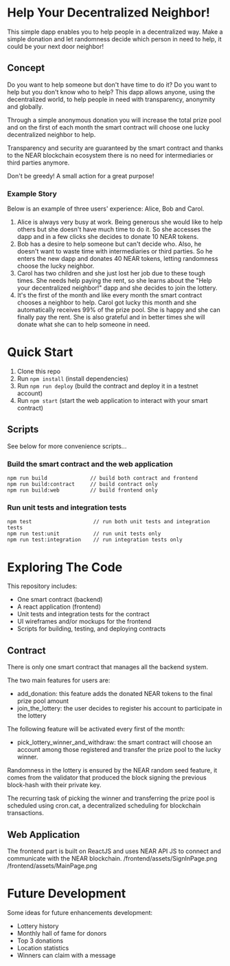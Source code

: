 Help Your Decentralized Neighbor!
==================

This simple dapp enables you to help people in a decentralized way. Make a simple donation and let randomness decide which person in need to help, it could be your next door neighbor!

Concept
-------------------------------------

Do you want to help someone but don't have time to do it? Do you want to help but you don't know who to help?
This dapp allows anyone, using the decentralized world, to help people in need with transparency, anonymity and globally.

Through a simple anonymous donation you will increase the total prize pool and on the first of each month the smart contract will choose one lucky decentralized neighbor to help.

Transparency and security are guaranteed by the smart contract and thanks to the NEAR blockchain ecosystem there is no need for intermediaries or third parties anymore.

Don't be greedy! A small action for a great purpose!

### Example Story

Below is an example of three users' experience: Alice, Bob and Carol.
1. Alice is always very busy at work. Being generous she would like to help others but she doesn't have much time to do it. So she accesses the dapp and in a few clicks she decides to donate 10 NEAR tokens.
2. Bob has a desire to help someone but can't decide who. Also, he doesn't want to waste time with intermediaries or third parties. So he enters the new dapp and donates 40 NEAR tokens, letting randomness choose the lucky neighbor.
3. Carol has two children and she just lost her job due to these tough times. She needs help paying the rent, so she learns about the "Help your decentralized neighbor!" dapp and she decides to join the lottery.
4. It's the first of the month and like every month the smart contract chooses a neighbor to help. Carol got lucky this month and she automatically receives 99% of the prize pool. She is happy and she can finally pay the rent. She is also grateful and in better times she will donate what she can to help someone in need.


Quick Start
===========

1. Clone this repo
2. Run `npm install` (install dependencies)
3. Run `npm run deploy` (build the contract and deploy it in a testnet account)
4. Run `npm start` (start the web application to interact with your smart contract)

Scripts
-------------------------------------

See below for more convenience scripts...

### Build the smart contract and the web application

```
npm run build              // build both contract and frontend
npm run build:contract     // build contract only
npm run build:web          // build frontend only
```

### Run unit tests and integration tests

```
npm test                    // run both unit tests and integration tests
npm run test:unit           // run unit tests only
npm run test:integration    // run integration tests only
```


Exploring The Code
==================

This repository includes:
- One smart contract (backend)
- A react application (frontend)
- Unit tests and integration tests for the contract
- UI wireframes and/or mockups for the frontend
- Scripts for building, testing, and deploying contracts

Contract
-------------------------------------

There is only one smart contract that manages all the backend system.

The two main features for users are:
- add_donation: this feature adds the donated NEAR tokens to the final prize pool amount
- join_the_lottery: the user decides to register his account to participate in the lottery

The following feature will be activated every first of the month:
- pick_lottery_winner_and_withdraw: the smart contract will choose an account among those registered and transfer the prize pool to the lucky winner.

Randomness in the lottery is ensured by the NEAR random seed feature, it comes from the validator that produced the block signing the previous block-hash with their private key.

The recurring task of picking the winner and transferring the prize pool is scheduled using cron.cat, a decentralized scheduling for blockchain transactions.

Web Application
-------------------------------------

The frontend part is built on ReactJS and uses NEAR API JS to connect and communicate with the NEAR blockchain.
/frontend/assets/SignInPage.png
/frontend/assets/MainPage.png

Future Development
==================
Some ideas for future enhancements development:
- Lottery history
- Monthly hall of fame for donors
- Top 3 donations
- Location statistics
- Winners can claim with a message